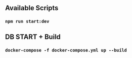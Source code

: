 ## Available Scripts

### `npm run start:dev`

## DB START + Build

### `docker-compose -f docker-compose.yml up --build`
